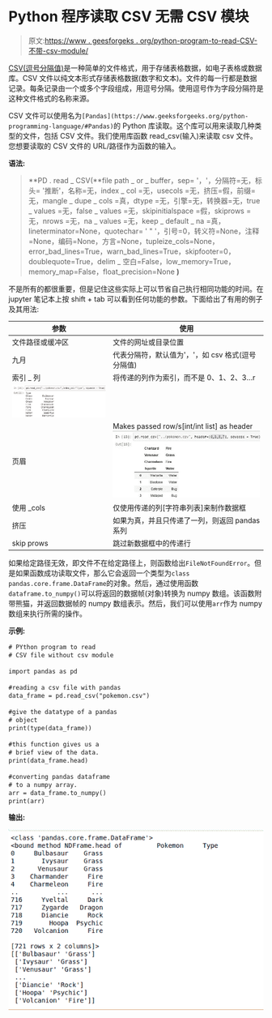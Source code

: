 # Python 程序读取 CSV 无需 CSV 模块

> 原文:[https://www . geesforgeks . org/python-program-to-read-CSV-不带-csv-module/](https://www.geeksforgeeks.org/python-program-to-read-csv-without-csv-module/)

[CSV(逗号分隔值)](https://www.geeksforgeeks.org/working-csv-files-python/)是一种简单的文件格式，用于存储表格数据，如电子表格或数据库。CSV 文件以纯文本形式存储表格数据(数字和文本)。文件的每一行都是数据记录。每条记录由一个或多个字段组成，用逗号分隔。使用逗号作为字段分隔符是这种文件格式的名称来源。

CSV 文件可以使用名为`[Pandas](https://www.geeksforgeeks.org/python-programming-language/#Pandas)`的 Python 库读取。这个库可以用来读取几种类型的文件，包括 CSV 文件。我们使用库函数 read_csv(输入)来读取 csv 文件。您想要读取的 CSV 文件的 URL/路径作为函数的输入。

**语法:**

> **PD . read _ CSV(**file path _ or _ buffer，sep= '，'，分隔符=无，标头= '推断'，名称=无，index _ col =无，usecols =无，挤压=假，前缀=无，mangle _ dupe _ cols =真，dtype =无，引擎=无，转换器=无，true _ values =无，false _ values =无，skipinitialspace =假，skiprows =无，nrows =无，na _ values =无，keep _ default _ na =真，lineterminator=None，quotechar= ' " '，引号=0，转义符=None，注释=None，编码=None，方言=None，tupleize_cols=None，error_bad_lines=True，warn_bad_lines=True，skipfooter=0，doublequote=True，delim _ 空白=False，low_memory=True，memory_map=False，float_precision=None **)**

不是所有的都很重要，但是记住这些实际上可以节省自己执行相同功能的时间。在 jupyter 笔记本上按 shift + tab 可以看到任何功能的参数。下面给出了有用的例子及其用法:

| 参数 | 使用 |
| --- | --- |
| 文件路径或缓冲区 | 文件的网址或目录位置 |
| 九月 | 代表分隔符，默认值为'，'，如 csv 格式(逗号分隔值) |
| 索引 _ 列 | 将传递的列作为索引，而不是 0、1、2、3…r
![](img/d838d517ad2ea055aeff2f4e85dfd259.png) |
| 页眉 | Makes passed row/s[int/int list] as header![](img/5905370da9189c89ae8d2b147f23b2db.png) |
| 使用 _cols | 仅使用传递的列[字符串列表]来制作数据框 |
| 挤压 | 如果为真，并且只传递了一列，则返回 pandas 系列 |
| skip prows | 跳过新数据框中的传递行 |

如果给定路径无效，即文件不在给定路径上，则函数给出`FileNotFoundError`。但是如果函数成功读取文件，那么它会返回一个类型为`class pandas.core.frame.DataFrame`的对象。然后，通过使用函数`dataframe.to_numpy()`可以将返回的数据帧(对象)转换为 numpy 数组。该函数附带熊猫，并返回数据帧的 numpy 数组表示。然后，我们可以使用`arr`作为 numpy 数组来执行所需的操作。

**示例:**

```
# PYthon program to read 
# CSV file without csv module

import pandas as pd

#reading a csv file with pandas
data_frame = pd.read_csv("pokemon.csv")   

#give the datatype of a pandas 
# object
print(type(data_frame))  

#this function gives us a 
# brief view of the data.
print(data_frame.head)

#converting pandas dataframe
# to a numpy array.
arr = data_frame.to_numpy()
print(arr)
```

**输出:**

![python-open-csv-without-csv-module](img/81f96a05939988d1e377453eb787c807.png)